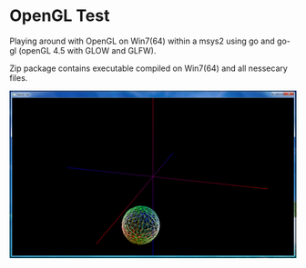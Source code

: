 OpenGL Test
===========

Playing around with OpenGL on Win7(64) within a msys2 using go and go-gl
(openGL 4.5 with GLOW and GLFW).

Zip package contains executable compiled on Win7(64) and all nessecary files.

![Screenshot](capture.png)

